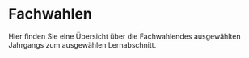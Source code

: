 # Fachwahlen

Hier finden Sie eine Übersicht über die Fachwahlendes ausgewählten Jahrgangs  zum ausgewählen Lernabschnitt. 
